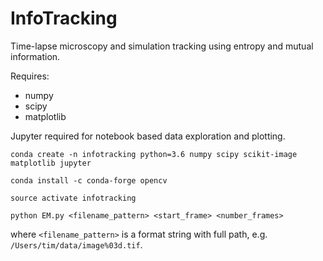 # InfoTracking

Time-lapse microscopy and simulation tracking using entropy and mutual information.

Requires:
* numpy
* scipy
* matplotlib

Jupyter required for notebook based data exploration and plotting. 

`conda create -n infotracking python=3.6 numpy scipy scikit-image matplotlib jupyter`

`conda install -c conda-forge opencv`

`source activate infotracking`

`python EM.py <filename_pattern> <start_frame> <number_frames>`

where `<filename_pattern>` is a format string with full path, e.g. `/Users/tim/data/image%03d.tif`.

